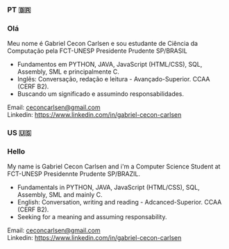 ### PT 🇧🇷
### Olá

 Meu nome é Gabriel Cecon Carlsen e sou estudante de Ciência da Computação pela FCT-UNESP Presidente Prudente SP/BRASIL

- Fundamentos em PYTHON, JAVA, JavaScript (HTML/CSS), SQL, Assembly, SML e principalmente C.
- Inglês: Conversação, redação e leitura - Avançado-Superior. CCAA (CERF B2).
- Buscando um significado e assumindo responsabilidades.

Email: ceconcarlsen@gmail.com  
Linkedin: https://www.linkedin.com/in/gabriel-cecon-carlsen 


### US 🇺🇸
### Hello

 My name is Gabriel Cecon Carlsen and i'm a Computer Science Student at FCT-UNESP Presidennte Prudente SP/BRAZIL.

- Fundamentals in PYTHON, JAVA, JavaScript (HTML/CSS), SQL, Assembly, SML and mainly C.
- English: Conversation, writing and reading - Adcanced-Superior. CCAA (CERF B2).
- Seeking for a meaning and assuming responsability.

Email: ceconcarlsen@gmail.com  
Linkedin: https://www.linkedin.com/in/gabriel-cecon-carlsen 
    
  
